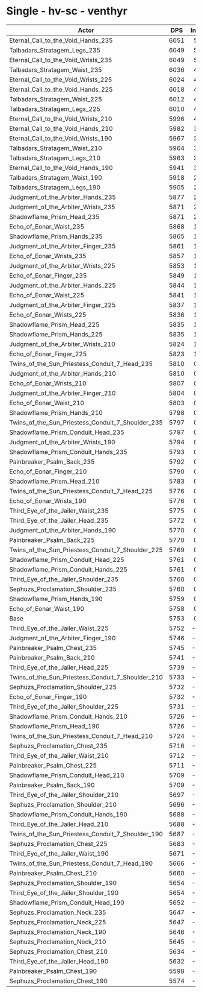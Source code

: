 # Single - hv-sc - venthyr
| Actor | DPS | Increase |
|---|:---:|:---:|
|Eternal_Call_to_the_Void_Hands_235|6051|5.17%|
|Talbadars_Stratagem_Legs_235|6049|5.14%|
|Eternal_Call_to_the_Void_Wrists_235|6049|5.13%|
|Talbadars_Stratagem_Waist_235|6036|4.91%|
|Eternal_Call_to_the_Void_Wrists_225|6024|4.71%|
|Eternal_Call_to_the_Void_Hands_225|6018|4.59%|
|Talbadars_Stratagem_Waist_225|6012|4.49%|
|Talbadars_Stratagem_Legs_225|6010|4.46%|
|Eternal_Call_to_the_Void_Wrists_210|5996|4.21%|
|Eternal_Call_to_the_Void_Hands_210|5982|3.97%|
|Eternal_Call_to_the_Void_Wrists_190|5967|3.72%|
|Talbadars_Stratagem_Waist_210|5964|3.67%|
|Talbadars_Stratagem_Legs_210|5963|3.64%|
|Eternal_Call_to_the_Void_Hands_190|5941|3.25%|
|Talbadars_Stratagem_Waist_190|5918|2.86%|
|Talbadars_Stratagem_Legs_190|5905|2.63%|
|Judgment_of_the_Arbiter_Hands_235|5877|2.14%|
|Judgment_of_the_Arbiter_Wrists_235|5871|2.04%|
|Shadowflame_Prism_Head_235|5871|2.04%|
|Echo_of_Eonar_Waist_235|5868|1.99%|
|Shadowflame_Prism_Hands_235|5865|1.94%|
|Judgment_of_the_Arbiter_Finger_235|5861|1.86%|
|Echo_of_Eonar_Wrists_235|5857|1.80%|
|Judgment_of_the_Arbiter_Wrists_225|5853|1.73%|
|Echo_of_Eonar_Finger_235|5849|1.67%|
|Judgment_of_the_Arbiter_Hands_225|5844|1.58%|
|Echo_of_Eonar_Waist_225|5841|1.52%|
|Judgment_of_the_Arbiter_Finger_225|5837|1.46%|
|Echo_of_Eonar_Wrists_225|5836|1.43%|
|Shadowflame_Prism_Head_225|5835|1.43%|
|Shadowflame_Prism_Hands_225|5835|1.42%|
|Judgment_of_the_Arbiter_Wrists_210|5824|1.22%|
|Echo_of_Eonar_Finger_225|5823|1.21%|
|Twins_of_the_Sun_Priestess_Conduit_7_Head_235|5810|0.99%|
|Judgment_of_the_Arbiter_Hands_210|5810|0.97%|
|Echo_of_Eonar_Wrists_210|5807|0.93%|
|Judgment_of_the_Arbiter_Finger_210|5804|0.88%|
|Echo_of_Eonar_Waist_210|5803|0.86%|
|Shadowflame_Prism_Hands_210|5798|0.77%|
|Twins_of_the_Sun_Priestess_Conduit_7_Shoulder_235|5797|0.76%|
|Shadowflame_Prism_Conduit_Head_235|5797|0.75%|
|Judgment_of_the_Arbiter_Wrists_190|5794|0.70%|
|Shadowflame_Prism_Conduit_Hands_235|5793|0.68%|
|Painbreaker_Psalm_Back_235|5792|0.66%|
|Echo_of_Eonar_Finger_210|5790|0.63%|
|Shadowflame_Prism_Head_210|5783|0.51%|
|Twins_of_the_Sun_Priestess_Conduit_7_Head_225|5776|0.40%|
|Echo_of_Eonar_Wrists_190|5776|0.40%|
|Third_Eye_of_the_Jailer_Waist_235|5775|0.38%|
|Third_Eye_of_the_Jailer_Head_235|5772|0.33%|
|Judgment_of_the_Arbiter_Hands_190|5770|0.28%|
|Painbreaker_Psalm_Back_225|5770|0.28%|
|Twins_of_the_Sun_Priestess_Conduit_7_Shoulder_225|5769|0.27%|
|Shadowflame_Prism_Conduit_Head_225|5761|0.14%|
|Shadowflame_Prism_Conduit_Hands_225|5761|0.13%|
|Third_Eye_of_the_Jailer_Shoulder_235|5760|0.12%|
|Sephuzs_Proclamation_Shoulder_235|5760|0.11%|
|Shadowflame_Prism_Hands_190|5759|0.10%|
|Echo_of_Eonar_Waist_190|5758|0.08%|
|Base|5753|0.00%|
|Third_Eye_of_the_Jailer_Waist_225|5752|-0.02%|
|Judgment_of_the_Arbiter_Finger_190|5746|-0.13%|
|Painbreaker_Psalm_Chest_235|5745|-0.14%|
|Painbreaker_Psalm_Back_210|5741|-0.21%|
|Third_Eye_of_the_Jailer_Head_225|5739|-0.25%|
|Twins_of_the_Sun_Priestess_Conduit_7_Shoulder_210|5733|-0.35%|
|Sephuzs_Proclamation_Shoulder_225|5732|-0.37%|
|Echo_of_Eonar_Finger_190|5732|-0.37%|
|Third_Eye_of_the_Jailer_Shoulder_225|5731|-0.39%|
|Shadowflame_Prism_Conduit_Hands_210|5726|-0.48%|
|Shadowflame_Prism_Head_190|5726|-0.48%|
|Twins_of_the_Sun_Priestess_Conduit_7_Head_210|5724|-0.51%|
|Sephuzs_Proclamation_Chest_235|5716|-0.65%|
|Third_Eye_of_the_Jailer_Waist_210|5712|-0.71%|
|Painbreaker_Psalm_Chest_225|5711|-0.74%|
|Shadowflame_Prism_Conduit_Head_210|5709|-0.78%|
|Painbreaker_Psalm_Back_190|5709|-0.78%|
|Third_Eye_of_the_Jailer_Shoulder_210|5697|-0.98%|
|Sephuzs_Proclamation_Shoulder_210|5696|-1.00%|
|Shadowflame_Prism_Conduit_Hands_190|5688|-1.14%|
|Third_Eye_of_the_Jailer_Head_210|5688|-1.15%|
|Twins_of_the_Sun_Priestess_Conduit_7_Shoulder_190|5687|-1.15%|
|Sephuzs_Proclamation_Chest_225|5683|-1.22%|
|Third_Eye_of_the_Jailer_Waist_190|5671|-1.44%|
|Twins_of_the_Sun_Priestess_Conduit_7_Head_190|5666|-1.51%|
|Painbreaker_Psalm_Chest_210|5660|-1.63%|
|Sephuzs_Proclamation_Shoulder_190|5654|-1.72%|
|Third_Eye_of_the_Jailer_Shoulder_190|5654|-1.73%|
|Shadowflame_Prism_Conduit_Head_190|5652|-1.76%|
|Sephuzs_Proclamation_Neck_235|5647|-1.85%|
|Sephuzs_Proclamation_Neck_225|5647|-1.86%|
|Sephuzs_Proclamation_Neck_190|5646|-1.87%|
|Sephuzs_Proclamation_Neck_210|5645|-1.88%|
|Sephuzs_Proclamation_Chest_210|5634|-2.08%|
|Third_Eye_of_the_Jailer_Head_190|5632|-2.11%|
|Painbreaker_Psalm_Chest_190|5598|-2.71%|
|Sephuzs_Proclamation_Chest_190|5574|-3.12%|
